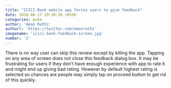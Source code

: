 ```yaml
---
title: "ICICI Bank mobile app forces users to give feedback"
date: 2018-06-17 19:38:30 +0530
categories: puke
author: 'Aman Rathi'
authurl: 'https://twitter.com/amanrathi'
imagename: 'icici-bank-feedback-screen.jpg'
number: '2'
---
```

There is no way user can skip this review except by killing the app. Tapping on any area of screen does not close this feedback dialog box. It may be frustrating for users if they don’t have enough experience with app to rate it and might end up giving bad rating. However by default highest rating is selected so chances are people may simply tap on proceed button to get rid of this quickly.
